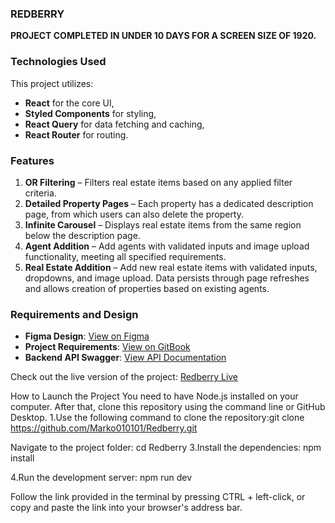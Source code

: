 ### REDBERRY

**PROJECT COMPLETED IN UNDER 10 DAYS FOR A SCREEN SIZE OF 1920.**

### Technologies Used
This project utilizes:
- **React** for the core UI,
- **Styled Components** for styling,
- **React Query** for data fetching and caching,
- **React Router** for routing.

### Features
1. **OR Filtering** – Filters real estate items based on any applied filter criteria.
2. **Detailed Property Pages** – Each property has a dedicated description page, from which users can also delete the property.
3. **Infinite Carousel** – Displays real estate items from the same region below the description page.
4. **Agent Addition** – Add agents with validated inputs and image upload functionality, meeting all specified requirements.
5. **Real Estate Addition** – Add new real estate items with validated inputs, dropdowns, and image upload. Data persists through page refreshes and allows creation of properties based on existing agents.

### Requirements and Design
- **Figma Design**: [View on Figma](https://www.figma.com/design/vrHgurPtLY1xILfbizb2ks/Bootcamp---wireframes)
- **Project Requirements**: [View on GitBook](https://redberry.gitbook.io/real-estate-manager)
- **Backend API Swagger**: [View API Documentation](https://api.real-estate-manager.redberryinternship.ge/swagger)

Check out the live version of the project: [Redberry Live](https://redberry.netlify.app/)

How to Launch the Project
You need to have Node.js installed on your computer. After that, clone this repository using the command line or GitHub Desktop. 1.Use the following command to clone the repository:git clone https://github.com/Marko010101/Redberry.git

Navigate to the project folder: cd Redberry
3.Install the dependencies: npm install

4.Run the development server: npm run dev

Follow the link provided in the terminal by pressing CTRL + left-click, or copy and paste the link into your browser's address bar.

